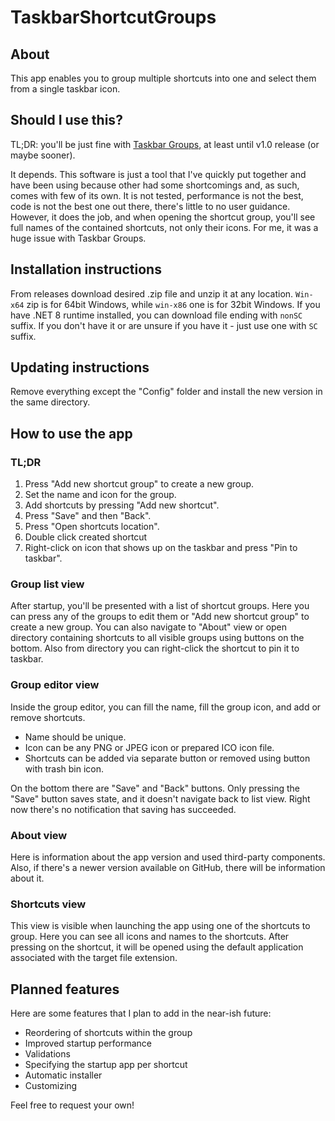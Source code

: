 # TaskbarShortcutGroups

## About

This app enables you to group multiple shortcuts into one and select them from a single taskbar icon.

## Should I use this?

TL;DR: you'll be just fine with [Taskbar Groups](https://github.com/tjackenpacken/taskbar-groups), at least until v1.0
release (or maybe sooner).

It depends.
This software is just a tool that I've quickly put together and have been using because other had some shortcomings and,
as such, comes with few of its own.
It is not tested, performance is not the best, code is not the best one out there, there's little to no user guidance.
However, it does the job, and when opening the shortcut group, you'll see full names of the contained shortcuts, not
only their icons.
For me, it was a huge issue with Taskbar Groups.

## Installation instructions

From releases download desired .zip file and unzip it at any location.
`Win-x64` zip is for 64bit Windows, while `win-x86` one is for 32bit Windows.
If you have .NET 8 runtime installed, you can download file ending with `nonSC` suffix.
If you don't have it or are unsure if you have it - just use one with `SC` suffix.

## Updating instructions

Remove everything except the "Config" folder and install the new version in the same directory.

## How to use the app

### TL;DR

1. Press "Add new shortcut group" to create a new group.
2. Set the name and icon for the group.
3. Add shortcuts by pressing "Add new shortcut".
4. Press "Save" and then "Back".
5. Press "Open shortcuts location".
6. Double click created shortcut
7. Right-click on icon that shows up on the taskbar and press "Pin to taskbar". 

### Group list view

After startup, you'll be presented with a list of shortcut groups.
Here you can press any of the groups to edit them or "Add new shortcut group" to create a new group.
You can also navigate to "About" view or open directory containing shortcuts to all visible groups using buttons on the bottom.
Also from directory you can right-click the shortcut to pin it to taskbar.

### Group editor view

Inside the group editor, you can fill the name, fill the group icon, and add or remove shortcuts.

- Name should be unique.
- Icon can be any PNG or JPEG icon or prepared ICO icon file.
- Shortcuts can be added via separate button or removed using button with trash bin icon.

On the bottom there are "Save" and "Back" buttons.
Only pressing the "Save" button saves state, and it doesn't navigate back to list view.
Right now there's no notification that saving has succeeded.

### About view

Here is information about the app version and used third-party components.
Also, if there's a newer version available on GitHub, there will be information about it.

### Shortcuts view

This view is visible when launching the app using one of the shortcuts to group.
Here you can see all icons and names to the shortcuts.
After pressing on the shortcut, it will be opened using the default application associated with the target file
extension.

## Planned features

Here are some features that I plan to add in the near-ish future:

- Reordering of shortcuts within the group
- Improved startup performance
- Validations
- Specifying the startup app per shortcut
- Automatic installer
- Customizing

Feel free to request your own!